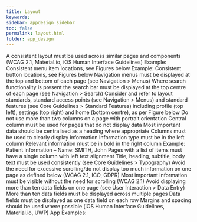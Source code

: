 ```yaml
---
title: Layout
keywords:
sidebar: appdesign_sidebar
toc: false
permalink: layout.html
folder: app_design 
---
```



A consistent layout must be used across similar pages and components (WCAG 2.1, Material.io, iOS Human Interface Guidelines)
Example: Consistent menu item locations, see Figures below
Example: Consistent button locations, see Figures below
Navigation menus must be displayed at the top and bottom of each page (see Navigation > Menus)
Where search functionality is present the search bar must be displayed at the top centre of each page (see Navigation > Search)
Consider and refer to layout standards, standard access points (see Navigation > Menus) and standard features (see Core Guidelines > Standard Features) including profile (top left), settings (top right) and home (bottom centre), as per Figure below
Do not use more than two columns on a page with portrait orientation
Central column must be used for pages that do not display data
Most important data should be centralised as a heading where appropriate
Columns must be used to clearly display information
Information type must be in the left column
Relevant information must be in bold in the right column
Example: Patient information – Name: SMITH, John
Pages with a list of items must have a single column with left text alignment
Title, heading, subtitle, body text must be used consistently (see Core Guidelines > Typography)
Avoid the need for excessive scrolling/do not display too much information on one page as defined below (WCAG 2.1, ICO, GDPR)
Most important information must be visible without the need for scrolling (WCAG 2.1)
Avoid displaying more than ten data fields on one page (see User Interaction > Data Entry)
More than ten data fields must be displayed across multiple pages
Data fields must be displayed as one data field on each row
Margins and spacing should be used where possible (iOS Human Interface Guidelines, Material.io, UWP)
App Examples:

